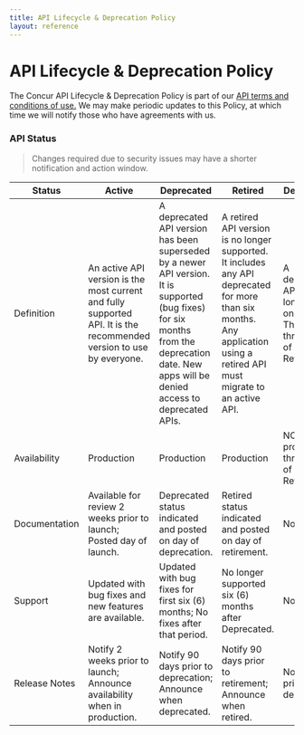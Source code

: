 ```yaml
---
title: API Lifecycle & Deprecation Policy
layout: reference
---
```


# API Lifecycle & Deprecation Policy

The Concur API Lifecycle & Deprecation Policy is part of our [API terms and conditions of use.](/Terms-of-Use.html) We may make periodic updates to this Policy, at which time we will notify those who have agreements with us.

### API Status

> Changes required due to security issues may have a shorter notification and action window.

Status|Active|Deprecated|Retired|Decommissioned
---|---|---|---|---
Definition|An active API version is the most current and fully supported API. It is the recommended version to use by everyone.|A deprecated API version has been superseded by a newer API version. It is supported (bug fixes) for six months from the deprecation date. New apps will be denied access to deprecated APIs.|A retired API version is no longer supported. It includes any API deprecated for more than six months. Any application using a retired API must migrate to an active API.|A decommissioned API version is no longer available on production. This occurs after three (3) months of inactivity in Retired state.
Availability|Production|Production|Production|NOT available in production after three (3) months of inactivity in Retired status.
Documentation|Available for review 2 weeks prior to launch; Posted day of launch.|Deprecated status indicated and posted on day of deprecation.|Retired status indicated and posted on day of retirement.|Not Available
Support|Updated with bug fixes and new features are available.|Updated with bug fixes for first six (6) months; No fixes after that period.|No longer supported six (6) months after Deprecated.|None.
Release Notes|Notify 2 weeks prior to launch; Announce availability when in production.|Notify 90 days prior to deprecation; Announce when deprecated.|Notify 90 days prior to retirement; Announce when retired.|Notify 90 days prior to decommissioning.

